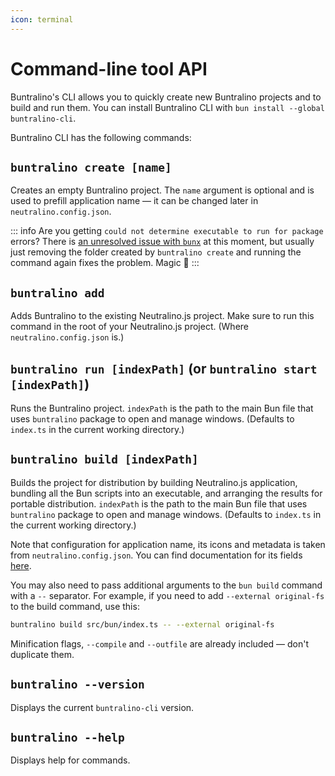 ```yaml
---
icon: terminal
---
```


# Command-line tool API

Buntralino's CLI allows you to quickly create new Buntralino projects and to build and run them. You can install Buntralino CLI with `bun install --global buntralino-cli`.

Buntralino CLI has the following commands:

## `buntralino create [name]`

Creates an empty Buntralino project. The `name` argument is optional and is used to prefill application name — it can be changed later in `neutralino.config.json`.

::: info Are you getting `could not determine executable to run for package` errors?
There is [an unresolved issue with `bunx`](https://github.com/oven-sh/bun/issues/9841) at this moment, but usually just removing the folder created by `buntralino create` and running the command again fixes the problem. Magic 🤷
:::

## `buntralino add`

Adds Buntralino to the existing Neutralino.js project. Make sure to run this command in the root of your Neutralino.js project. (Where `neutralino.config.json` is.)

## `buntralino run [indexPath]` (or `buntralino start [indexPath]`)

Runs the Buntralino project. `indexPath` is the path to the main Bun file that uses `buntralino` package to open and manage windows. (Defaults to `index.ts` in the current working directory.)

## `buntralino build [indexPath]`

Builds the project for distribution by building Neutralino.js application, bundling all the Bun scripts into an executable, and arranging the results for portable distribution. `indexPath` is the path to the main Bun file that uses `buntralino` package to open and manage windows. (Defaults to `index.ts` in the current working directory.)

Note that configuration for application name, its icons and metadata is taken from `neutralino.config.json`. You can find documentation for its fields [here](https://neutralino.js.org/docs/configuration/neutralino.config.json).

You may also need to pass additional arguments to the `bun build` command with a `--` separator. For example, if you need to add `--external original-fs` to the build command, use this:

```sh
buntralino build src/bun/index.ts -- --external original-fs
```

Minification flags, `--compile` and `--outfile` are already included — don't duplicate them.

## `buntralino --version`

Displays the current `buntralino-cli` version.

## `buntralino --help`

Displays help for commands.